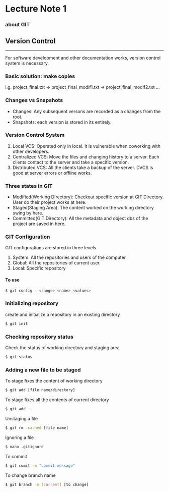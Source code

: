 # Lecture Note 1
### about GIT

## Version Control
---
For software development and other documentation works, version control system is necessary.

### Basic solution: make copies
i.g. project_final.txt -> project_final_modif1.txt -> project_final_modif2.txt ...

### Changes vs Snapshots
- Changes: Any subsequent versons are recorded as a changes from the root.
- Snapshots: each version is stored in its entirely.

### Version Control System
1. Local VCS: Operated only in local. It is vulnerable when coworking with other developers.
2. Centralized VCS: Move the files and changing history to a server. Each clients contact to the server and take a specific version.
3. Distributed VCS: All the clients take a backup of the server. DVCS is good at server errors or offline works.

### Three states in GIT
- Modified(Working DIrectory): Checkout specific version at GIT Directory. User do their project works at here.
- Staged(Staging Area): The content worked on the working directory swing by here.
- Committed(GIT Directory): All the metadata and object dbs of the project are saved in here.

### GIT Configuration
GIT configurations are stored in three levels
1. System: All the repositories and users of the computer
2. Global: All the repositories of current user
3. Local: Specific repository

#### To use
```sh
$ git config --<range> <name> <values>
```

### Initializing repository
create and initialize a repository in an existing directory
```sh
$ git init
```

### Checking repository status
Check the status of working directory and staging area
```sh
$ git status
```

### Adding a new file to be staged
To stage fixes the content of working directory
```sh
$ git add [file name/directory]
```

To stage fixes all the contents of current directory
```sh
$ git add .
```

Unstaging a file
```sh
$ git rm -cached [file name]
```

Ignoring a file
```sh
$ nano .gitignore
```

To commit
```sh
$ git comit -m "commit message"
```

To change branch name
```sh
$ git branch -m [current] [to change]
```
